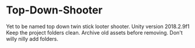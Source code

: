 # Top-Down-Shooter
Yet to be named top down twin stick looter shooter.
Unity version 2018.2.9f1
Keep the project folders clean. Archive old assets before removing. Don't willy nilly add folders.
